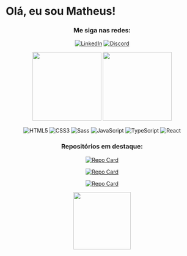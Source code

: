 # Olá, eu sou Matheus!

<div style="text-align: center;">

### Me siga nas redes:
[![LinkedIn](https://img.shields.io/badge/LinkedIn-000?style=for-the-badge&logo=linkedin&logoColor=0E76A8)](https://www.linkedin.com/in/matheus-pino/)
[![Discord](https://img.shields.io/badge/Discord-000?style=for-the-badge&logo=discord)](https://www.discord.com/in/matheuspino/)
</div>

<div style="text-align: center;">

<img height="180px" src="https://github-readme-stats-sigma-five.vercel.app/api?username=MatheusPino&theme=transparent&bg_color=000&border_color=FF00FF&show_icons=true&icon_color=FF00FF&title_color=FF7700&text_color=FFF"/>   <img height="180px" src="https://github-readme-stats-git-masterrstaa-rickstaa.vercel.app/api/top-langs/?username=MatheusPino&layout=compact&bg_color=000&border_color=FFFFFF&title_color=FF7700&text_color=FFF"/>

![HTML5](https://img.shields.io/badge/HTML5-000?style=for-the-badge&logo=html5)
![CSS3](https://img.shields.io/badge/CSS3-000?style=for-the-badge&logo=css3&logoColor=264CE4)
![Sass](https://img.shields.io/badge/Sass-000?style=for-the-badge&logo=sass)
![JavaScript](https://img.shields.io/badge/JavaScript-000?style=for-the-badge&logo=javascript)
![TypeScript](https://img.shields.io/badge/TypeScript-000?style=for-the-badge&logo=typescript)
![React](https://img.shields.io/badge/React-000?style=for-the-badge&logo=react)
</div>

<div style="text-align: center;">

### Repositórios em destaque:

[![Repo Card](https://github-readme-stats-sigma-five.vercel.app/api/pin/?username=MatheusPino&repo=PokeCenter&bg_color=000&border_color=FF00FF&show_icons=true&icon_color=FF00FF&title_color=FF7700&text_color=FFF)](https://github.com/MatheusPino/PokeCenter)

[![Repo Card](https://github-readme-stats-sigma-five.vercel.app/api/pin/?username=MatheusPino&repo=BestBrowserGames-Squad3&bg_color=000&border_color=FF00FF&show_icons=true&icon_color=FF00FF&title_color=FF7700&text_color=FFF)](https://github.com/MatheusPino/BestBrowserGames-Squad3)  

[![Repo Card](https://github-readme-stats-sigma-five.vercel.app/api/pin/?username=MatheusPino&repo=desafio-final-mod1-ada&bg_color=000&border_color=FF00FF&show_icons=true&icon_color=FF00FF&title_color=FF7700&text_color=FFF)](https://github.com/MatheusPino/desafio-final-mod1-ada)



<img height="150px" src="https://www.icegif.com/wp-content/uploads/2022/12/icegif-1698.gif" />
</div>




